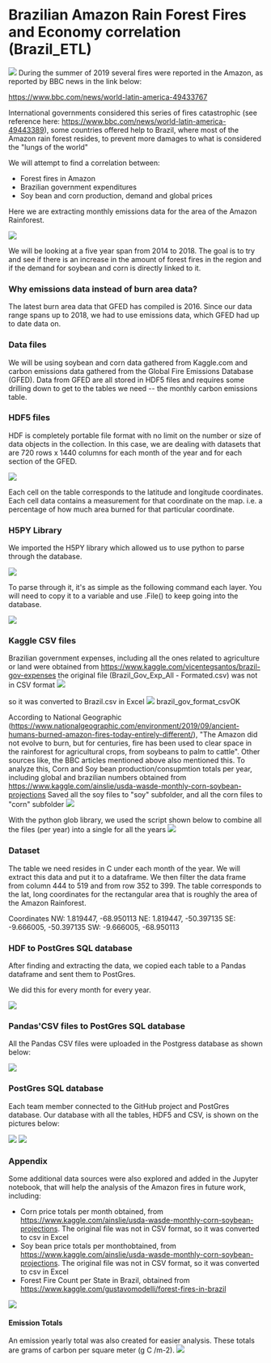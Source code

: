 # Brazilian Amazon Rain Forest Fires and Economy correlation (Brazil_ETL)
![](images/fire.jpg)
During the summer of 2019 several fires were reported in the Amazon, as reported by BBC news in the link below:

https://www.bbc.com/news/world-latin-america-49433767

International governments considered this series of fires catastrophic (see reference here: https://www.bbc.com/news/world-latin-america-49443389), some countries offered help to Brazil, where most of the Amazon rain forest resides, to prevent more damages to what is considered the "lungs of the world"

We will attempt to find a correlation between:
 - Forest fires in Amazon
 - Brazilian government expenditures
 - Soy bean and corn production, demand and global prices

Here we are extracting monthly emissions data for the area of the Amazon Rainforest.

![](images/amazon.jpg)

We will be looking at a five year span from 2014 to 2018. The goal is to try and see
if there is an increase in the amount of forest fires in the region and if the demand
for soybean and corn is directly linked to it.

### Why emissions data instead of burn area data?

The latest burn area data that GFED has compiled is 2016.  Since our data range spans up to 2018, we had to use emissions data, which GFED had up to date data on. 

### Data files
We will be using soybean and corn data gathered from Kaggle.com and carbon emissions data gathered from
the Global Fire Emissions Database (GFED). Data from GFED are all stored in HDF5 files and requires some drilling down to get to the tables we need -- the monthly carbon emissions table.

### HDF5 files

HDF is completely portable file format with no limit on the number or size of data objects in the collection.  In this case, we are dealing with datasets that are 720 rows x 1440 columns for each month of the year and for each section of the GFED.

![](images/hdf5_sample.png)

Each cell on the table corresponds to the latitude and longitude coordinates.  Each cell data contains a measurement for that coordinate on the map.  i.e. a percentage of how much area burned for that particular coordinate.  

### H5PY Library

We imported the H5PY library which allowed us to use python to parse through the database.  

![](images/h5py.png)

To parse through it, it's as simple as the following command each layer. You will need to copy it to a variable and use .File() to keep going into the database. 

![](images/command.png)

### Kaggle CSV files
Brazilian government expenses, including all the ones related to agriculture or land were obtained from https://www.kaggle.com/vicentegsantos/brazil-gov-expenses
the original file (Brazil_Gov_Exp_All - Formated.csv) was not in CSV format
![](images/brazil_gov_format_notcsv.png)

so it was converted to Brazil.csv in Excel
![](images/brazil_gov_format_csvOK.png) brazil_gov_format_csvOK

According to National Geographic (https://www.nationalgeographic.com/environment/2019/09/ancient-humans-burned-amazon-fires-today-entirely-different/), "The Amazon did not evolve to burn, but for centuries, fire has been used to clear space in the rainforest for agricultural crops, from soybeans to palm to cattle". Other sources like, the BBC articles mentioned above also mentioned this. To analyze this, Corn and Soy bean production/consupmtion totals per year, including global and brazilian numbers obtained from https://www.kaggle.com/ainslie/usda-wasde-monthly-corn-soybean-projections
Saved all the soy files to "soy" subfolder, and all the corn files to "corn" subfolder
![](images/raw_soy_bean_files.png)

With the python glob library, we used the script shown below to combine all the files (per year) into a single for all the years
![](images/combined_soy_bean_files.png)


### Dataset 
The table we need resides in C under each month of the year.
We will extract this data and put it to a dataframe.
We then filter the data frame from column 444 to 519 and from row 352 to 399.
The table corresponds to the lat, long coordinates for the rectangular area that
is roughly the area of the Amazon Rainforest.

Coordinates
NW: 1.819447, -68.950113
NE: 1.819447, -50.397135
SE: -9.666005, -50.397135
SW: -9.666005, -68.950113

### HDF to PostGres SQL database

After finding and extracting the data, we copied each table to a Pandas dataframe and sent them to PostGres. 

We did this for every month for every year.  

![](images/parse.png)

### Pandas'CSV files to PostGres SQL database

All the Pandas CSV files were uploaded in the Postgress database as shown below:

![](images/csv_to_postgress.png)

### PostGres SQL database
Each team member connected to the GitHub project and PostGres database. Our database with all the tables, HDF5 and CSV, is shown on the pictures below:


![](images/postgress_db_1.png)
![](images/postgress_db_2.png)

### Appendix

Some additional data sources were also explored and added in the Jupyter notebook, that will help the analysis of the Amazon fires in future work, including:

- Corn price totals per month obtained, from https://www.kaggle.com/ainslie/usda-wasde-monthly-corn-soybean-projections. The original file was not in CSV format, so it was converted to csv in Excel
- Soy bean price totals per monthobtained, from https://www.kaggle.com/ainslie/usda-wasde-monthly-corn-soybean-projections. The original file was not in CSV format, so it was converted to csv in Excel
- Forest Fire Count per State in Brazil, obtained from https://www.kaggle.com/gustavomodelli/forest-fires-in-brazil

![](images/appendix.png)

#### Emission Totals
An emission yearly total was also created for easier analysis.  These totals are grams of carbon per square meter (g C /m-2).
![](images/totals.png)
